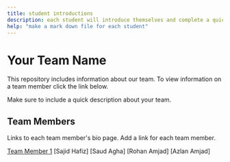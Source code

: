 ```yaml
---
title: student introductions
description: each student will introduce themselves and complete a quick bio
help: "make a mark down file for each student"
---
```


# Your Team Name

This repository includes information about our team. To view information on a team member click the link below.

Make sure to include a quick description about your team.

## Team Members

Links to each team member's bio page. Add a link for each team member.

[Team Member 1](/member1.md)
[Sajid Hafiz]
[Saud Agha]
[Rohan Amjad]
[Azlan Amjad]
